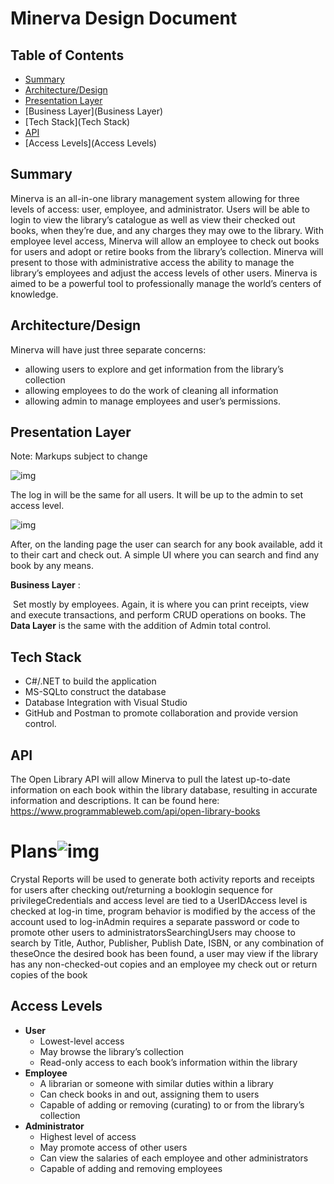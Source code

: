 # 				Minerva Design Document

## **Table of Contents**
* [Summary](Summary)
* [Architecture/Design](Architecture/Design)
* [Presentation Layer](Presentation-Layer)
* [Business Layer](Business Layer)
* [Tech Stack](Tech Stack)
* [API](API)
* [Access Levels](Access Levels)

## **Summary**	

Minerva is an all-in-one library management system allowing for three levels of access: user, employee, and administrator. Users will be able to login to view the library’s catalogue as well as view their checked out books, when they’re due, and any charges they may owe to the library. With employee level access, Minerva will allow an employee to check out books for users and adopt or retire books from the library’s collection. Minerva will present to those with administrative access the ability to manage the library’s employees and adjust the access levels of other users. Minerva is aimed to be a powerful tool to professionally manage the world’s centers of knowledge.

## **Architecture/Design**

Minerva will have just three separate concerns: 

* allowing users to explore and get information from the library’s collection 
* allowing employees to do the work of cleaning all information
* allowing admin to manage employees and user’s permissions.

## **Presentation Layer**
Note: Markups subject to change

![img](https://lh6.googleusercontent.com/US8bDDV5rT-U-FE-6a_AJNWKvoO7o7ZP3R5PtBZo2-KZkdVFRXJw_6BdAe1WAnQws2vzkrgyRVCarHQCAfZoGxqSL9ucs9CbSTCXQP54_fOsEIUOVFI8GbkHjGVWQPARR-pesvje)

The log in will be the same for all users. It will be up to the admin to set access level. 

![img](https://lh3.googleusercontent.com/tnjiwOnHeyNvqlHB9JQFUkJTYP1C4bpUmVX7QN6zQHCQUoS72oUhCpUKKhKhLOcTLEOUqwqmvVgBSQa8frUXOa7cJYO3Dwz98fvgzCMPN6GrLR_4nKkebAqmg8SF2Uaz4QS0Ex0L)

After, on the landing page the user can search for any book available, add it to their cart and check out. A simple UI where you can search and find any book by any means.

 **Business Layer** :	

​	Set mostly by employees. Again, it is where you can print receipts, view and execute transactions, and perform CRUD operations on books. The **Data Layer** is the same with the addition of Admin total control.

## **Tech Stack**

* C#/.NET to build the application 	
* MS-SQLto construct the database
* Database Integration with Visual Studio
* GitHub and Postman to promote collaboration and provide version control.



## **API**

The Open Library API will allow Minerva to pull the latest up-to-date information on each book within the library database, resulting in accurate information and descriptions. It can be found here: https://www.programmableweb.com/api/open-library-books

# **Plans**![img](https://lh3.googleusercontent.com/OYdS9zidlkEFk-crNirDLkfVevzM1k0hrIL29q3LwrUGxnXQt-Rv2joq4LaxclAw6vXg4YuuSyWvV56Rbh8L1htK4rrHwyK87U361QTeMGkM76vhWNEGq5yS6zf3TTrT6HYG0zds)

Crystal Reports will be used to generate both activity reports and receipts for users after checking out/returning a booklogin sequence for privilegeCredentials and access level are tied to a UserIDAccess level is checked at log-in time, program behavior is modified by the access of the account used to log-inAdmin requires a separate password or code to promote other users to administratorsSearchingUsers may choose to search by Title, Author, Publisher, Publish Date, ISBN, or any combination of theseOnce the desired book has been found, a user may view if the library has any non-checked-out copies and an employee my check out or return copies of the book

## **Access Levels**

* **User**
  * Lowest-level access
  * May browse the library’s collection
  * Read-only access to each book’s information within the library
* **Employee**
  * A librarian or someone with similar duties within a library
  * Can check books in and out, assigning them to users
  * Capable of adding or removing (curating) to or from the library’s collection
* **Administrator**
  * Highest level of access
  * May promote access of other users
  * Can view the salaries of each employee and other administrators
  * Capable of adding and removing employees
